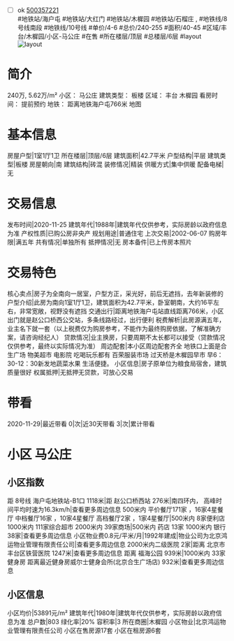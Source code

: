 - [ ] ok [500357221](https://bj.5i5j.com/ershoufang/500357221.html)  
 #地铁站/海户屯 #地铁站/大红门 #地铁站/木樨园 #地铁站/石榴庄 ,  #地铁线/8号线南段 #地铁线/10号线
#单价/4-6 #总价/240-255 #面积/40-45   #区域/丰台/木樨园/小区-马公庄 #在售 #所在楼层/顶层 #总楼层/6层 #layout 
![layout](http://image2.5i5j.com//group2/M00/B6/0C/CgqJNF2sEEGAB968AAHAAzEEbVU087.jpg_P5.jpg) 
# 简介 
 240万,  5.62万/m² 
小区： 马公庄
建筑类型： 板楼
区域： 丰台 木樨园
看房时间： 提前预约
地铁： 距离地铁海户屯766米 地图
# 基本信息 
 房屋户型|1室1厅1卫
所在楼层|顶层/6层
建筑面积|42.7平米
户型结构|平层
建筑类型|板楼
房屋朝向|南
建筑结构|砖混
装修情况|精装
供暖方式|集中供暖
配备电梯|无
# 交易信息 
 发布时间|2020-11-25
建筑年代|1988年|建筑年代仅供参考，实际房龄以政府信息为准
产权性质|已购公房非央产
规划用途|普通住宅
上次交易|2002-06-07
购房年限|满五年
共有情况|单独所有
抵押情况|无
房本备件|已上传房本照片
# 交易特色 
 核心卖点|房子为全南向一居室，户型方正，采光好，前后无遮挡，去年新装修的
户型介绍|此房为南向1室1厅1卫，建筑面积为42.7平米，卧室朝南，大约16平左右，非常宽敞，视野没有遮挡
交通出行|距离地铁海户屯站直线距离766米，小区出门就是赵公口桥西公交站，多条线路经过，出行便利
税费解析|此房源满五年，业主名下就一套（以上税费仅为购房参考，不能作为最终购房依据，了解准确方案，请咨询经纪人）
贷款情况|业主换房，只要周期不太长都可以接受（贷款情况仅供参考，最终以实际情况为准）
周边配套|本小区周边配套齐全 地铁口上面是合生广场 物美超市 电影院 吃喝玩乐都有 百荣服装市场 过天桥是木樨园早市 早6：30-12：30新发地蔬菜水果 生活便捷。
小区信息|房子原单位为粮食局宿舍，建筑质量很好
权属抵押|无抵押无贷款，可放心交易
# 带看 
 2020-11-29|最近带看	 0|次|近30天带看	 3|次|累计带看
# 小区 马公庄
## 小区指数 
 距 8号线 海户屯地铁站-B1口 1118米|距 赵公口桥西站 276米|南四环内， 高峰时间平均时速为16.3km/h|查看更多周边信息
500米内 平价餐厅171家 ，16家4星餐厅
中档餐厅16家 ，10家4星餐厅
高档餐厅2家 ，1家4星餐厅|500米内 8家便利店
1000米内 111家综合超市
2000米内 39家商场|500米内 药店 13家
1000米内 银行 38家|查看更多周边信息
小区物业费0.8元/平米/月|1992年建成|物业公司为北京鸿运物业管理有限责任公司|查看更多周边信息
2000米内二级医院 2家|距离 北京市丰台区铁营医院  1247米|查看更多周边信息
距离 福海公园 939米|1000米内 33家 健身房
距离最近健身房威尔士健身会所(北京合生广场店) 932米|查看更多周边信息
## 小区信息 
 小区均价|53891元/m²
建筑年代|1980年|建筑年代仅供参考，实际房龄以政府信息为准
总户数|803
绿化率|20%
容积率|3
所在商圈|木樨园
小区物业|北京鸿运物业管理有限责任公司
小区在售房源17套
小区在租房源6套
